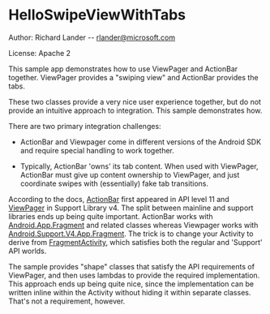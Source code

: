 HelloSwipeViewWithTabs
======================

Author: Richard Lander -- rlander@microsoft.com

License: Apache 2

This sample app demonstrates how to use ViewPager and ActionBar
together. ViewPager provides a "swiping view" and ActionBar provides
the tabs.

These two classes provide a very nice user experience together, but do
not provide an intuitive approach to integration. This sample
demonstrates how.

There are two primary integration challenges:

- ActionBar and Viewpager come in different versions of the Android SDK and require special handling to work together.

- Typically, ActionBar 'owns' its tab content. When used with ViewPager, ActionBar must give up content ownership to ViewPager, and just coordinate swipes with (essentially) fake tab transitions.

According to the docs,
[ActionBar](http://developer.android.com/guide/topics/ui/actionbar.html)
first appeared in API level 11 and
[ViewPager](http://developer.android.com/reference/android/support/v4/view/ViewPager.html)
in Support Library v4. The split between mainline and support
libraries ends up being quite important. ActionBar works with
[Android.App.Fragment](http://developer.android.com/reference/android/app/Fragment.html)
and related classes whereas Viewpager works with
[Android.Support.V4.App.Fragment](http://developer.android.com/reference/android/support/v4/app/Fragment.html). The
trick is to change your Activity to derive from
[FragmentActivity](http://developer.android.com/reference/android/support/v4/app/FragmentActivity.html),
which satisfies both the regular and 'Support' API worlds.
 
The sample provides "shape" classes that satisfy the API requirements
of ViewPager, and then uses lambdas to provide the required
implementation. This approach ends up being quite nice, since the
implementation can be written inline within the Activity without
hiding it within separate classes. That's not a requirement, however.